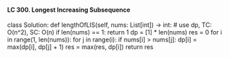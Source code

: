 #### LC 300. Longest Increasing Subsequence
class Solution:
    def lengthOfLIS(self, nums: List[int]) -> int:
        # use dp, TC: O(n^2), SC: O(n)
        if len(nums) == 1: return 1
        dp = [1] * len(nums)
        res = 0
        for i in range(1, len(nums)):
            for j in range(i):
                if nums[i] > nums[j]:
                    dp[i] = max(dp[i], dp[j] + 1)
            res = max(res, dp[i])
        return res